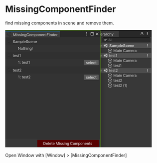# MissingComponentFinder
find missing components in scene and remove them.
  
![desc](https://github.com/charcolle/MissingComponentFinder/blob/main/missingComponentFinder.png)
  
 Open Window with [Window] > [MissingComponentFinder]
